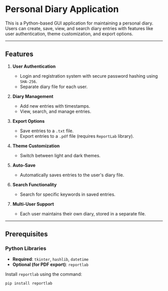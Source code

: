 # Personal Diary Application

This is a Python-based GUI application for maintaining a personal diary. Users can create, save, view, and search diary entries with features like user authentication, theme customization, and export options.

---

## Features

1. **User Authentication**
   - Login and registration system with secure password hashing using `SHA-256`.
   - Separate diary file for each user.

2. **Diary Management**
   - Add new entries with timestamps.
   - View, search, and manage entries.

3. **Export Options**
   - Save entries to a `.txt` file.
   - Export entries to a `.pdf` file (requires `ReportLab` library).

4. **Theme Customization**
   - Switch between light and dark themes.

5. **Auto-Save**
   - Automatically saves entries to the user's diary file.

6. **Search Functionality**
   - Search for specific keywords in saved entries.

7. **Multi-User Support**
   - Each user maintains their own diary, stored in a separate file.

---

## Prerequisites

### Python Libraries
- **Required**: `tkinter`, `hashlib`, `datetime`
- **Optional (for PDF export)**: `reportlab`

Install `reportlab` using the command:

```bash
pip install reportlab

 

